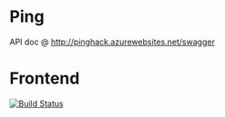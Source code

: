 # Ping

API doc @ http://pinghack.azurewebsites.net/swagger



# Frontend
[![Build Status](https://dev.azure.com/nor0x-experiments/ping/_apis/build/status/pinghackapp%20-%20CI?branchName=frontend)](https://dev.azure.com/nor0x-experiments/ping/_build/latest?definitionId=3&branchName=frontend)

